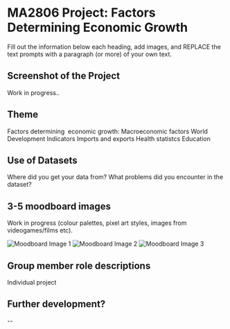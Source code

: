 # MA2806 Project: Factors Determining ​Economic Growth

Fill out the information below each heading, add images, and REPLACE the text prompts 
with a paragraph (or more) of your own text. 

## Screenshot of the Project

Work in progress..

## Theme

Factors determining ​
economic growth:
Macroeconomic factors
World Development Indicators
Imports and exports
Health statistcs
Education

## Use of Datasets

Where did you get your data from? 
What problems did you encounter in the dataset?

## 3-5 moodboard images

Work in progress
(colour palettes, pixel art styles, images from videogames/films etc).

![Moodboard Image 1](PASTE_IMAGE_URL_INSIDE_BRACKETS_HERE)
![Moodboard Image 2](PASTE_IMAGE_URL_INSIDE_BRACKETS_HERE)
![Moodboard Image 3](PASTE_IMAGE_URL_INSIDE_BRACKETS_HERE)

## Group member role descriptions
Individual project

## Further development?

--
